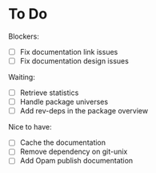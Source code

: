 # To Do

Blockers:
- [ ] Fix documentation link issues
- [ ] Fix documentation design issues

Waiting:
- [ ] Retrieve statistics
- [ ] Handle package universes
- [ ] Add rev-deps in the package overview

Nice to have:
- [ ] Cache the documentation
- [ ] Remove dependency on git-unix
- [ ] Add Opam publish documentation
